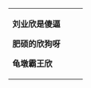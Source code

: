 <table>

<td width="75%">

<p><b>刘业欣是傻逼</b></p>

<p><b>肥硕的欣狗呀</b></p>

<p><b>龟墩霸王欣</b></p>

</td>


